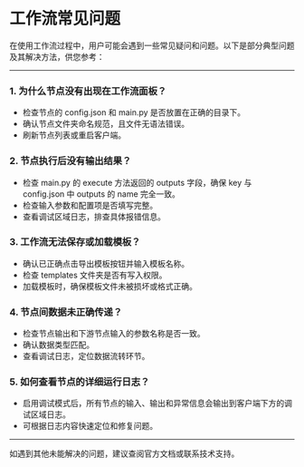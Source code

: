 # 工作流常见问题

在使用工作流过程中，用户可能会遇到一些常见疑问和问题。以下是部分典型问题及其解决方法，供您参考：

---

### 1. 为什么节点没有出现在工作流面板？
- 检查节点的 config.json 和 main.py 是否放置在正确的目录下。
- 确认节点文件夹命名规范，且文件无语法错误。
- 刷新节点列表或重启客户端。

### 2. 节点执行后没有输出结果？
- 检查 main.py 的 execute 方法返回的 outputs 字段，确保 key 与 config.json 中 outputs 的 name 完全一致。
- 检查输入参数和配置项是否填写完整。
- 查看调试区域日志，排查具体报错信息。

### 3. 工作流无法保存或加载模板？
- 确认已正确点击导出模板按钮并输入模板名称。
- 检查 templates 文件夹是否有写入权限。
- 加载模板时，确保模板文件未被损坏或格式正确。

### 4. 节点间数据未正确传递？
- 检查节点输出和下游节点输入的参数名称是否一致。
- 确认数据类型匹配。
- 查看调试日志，定位数据流转环节。

### 5. 如何查看节点的详细运行日志？
- 启用调试模式后，所有节点的输入、输出和异常信息会输出到客户端下方的调试区域日志。
- 可根据日志内容快速定位和修复问题。

---

如遇到其他未能解决的问题，建议查阅官方文档或联系技术支持。 